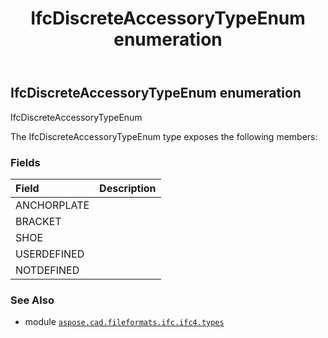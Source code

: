 ﻿---
title: IfcDiscreteAccessoryTypeEnum enumeration
second_title: Aspose.CAD for Python via .NET API References
description: 
type: docs
weight: 2470
url: /python-net/aspose.cad.fileformats.ifc.ifc4.types/ifcdiscreteaccessorytypeenum/
is_root: false
---

## IfcDiscreteAccessoryTypeEnum enumeration

IfcDiscreteAccessoryTypeEnum



The IfcDiscreteAccessoryTypeEnum type exposes the following members:

### Fields
| Field | Description |
| :- | :- |
| ANCHORPLATE |  |
| BRACKET |  |
| SHOE |  |
| USERDEFINED |  |
| NOTDEFINED |  |



### See Also
* module [`aspose.cad.fileformats.ifc.ifc4.types`](..)
